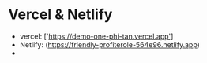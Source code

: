 # Vercel & Netlify
- vercel: ['https://demo-one-phi-tan.vercel.app']
- Netlify: (https://friendly-profiterole-564e96.netlify.app)
- 
